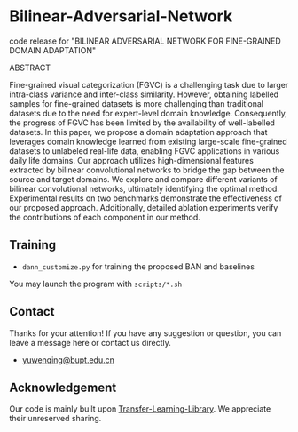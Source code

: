 # Bilinear-Adversarial-Network

code release for "BILINEAR ADVERSARIAL NETWORK FOR FINE-GRAINED DOMAIN ADAPTATION"

ABSTRACT

Fine-grained visual categorization (FGVC) is a challenging task due to larger intra-class variance and inter-class similarity. However, obtaining labelled samples for fine-grained datasets is more challenging than traditional datasets due to the need for expert-level domain knowledge. Consequently, the progress of FGVC has been limited by the availability of well-labelled datasets. In this paper, we propose a domain adaptation approach that leverages domain knowledge learned from existing large-scale fine-grained datasets to unlabeled real-life data, enabling FGVC applications in various daily life domains. Our approach utilizes high-dimensional features extracted by bilinear convolutional networks to bridge the gap between the source and target domains. We explore and compare different variants of bilinear convolutional networks, ultimately identifying the optimal method. Experimental results on two benchmarks demonstrate the effectiveness of our proposed approach. Additionally, detailed ablation experiments verify the contributions of each component in our method.

## Training
* `dann_customize.py` for training the proposed BAN and baselines
  
You may launch the program with `scripts/*.sh`

## Contact
Thanks for your attention! If you have any suggestion or question, you can leave a message here or contact us directly.

* yuwenqing@bupt.edu.cn

## Acknowledgement
Our code is mainly built upon [Transfer-Learning-Library](https://github.com/thuml/Transfer-Learning-Library). We appreciate their unreserved sharing.
